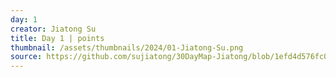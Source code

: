 ```yaml
---
day: 1
creator: Jiatong Su
title: Day 1 | points
thumbnail: /assets/thumbnails/2024/01-Jiatong-Su.png
source: https://github.com/sujiatong/30DayMap-Jiatong/blob/1efd4d576fc0ee35befadf8189650e34846c3781/day_1_point/day_1_point.R
---
```

